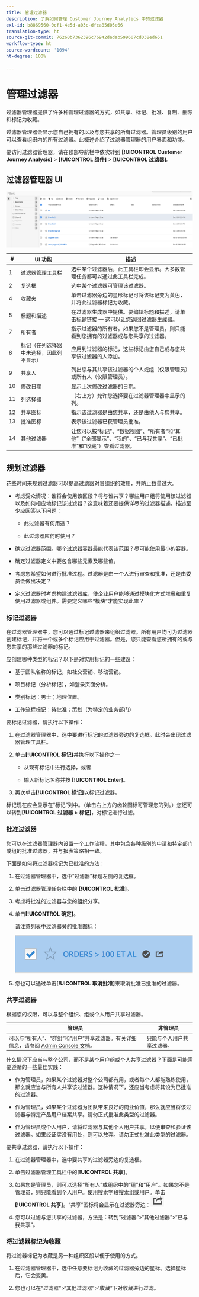 ```yaml
---
title: 管理过滤器
description: 了解如何管理 Customer Journey Analytics 中的过滤器
exl-id: b8869560-0cf1-4e5d-a03c-dfca85d05e66
translation-type: ht
source-git-commit: 76260b7362396c76942dadab599607cd038ed651
workflow-type: ht
source-wordcount: '1094'
ht-degree: 100%

---
```


# 管理过滤器

过滤器管理器提供了许多种管理过滤器的方式，如共享、标记、批准、复制、删除和标记为收藏。

过滤器管理器会显示您自己拥有的以及与您共享的所有过滤器。管理员级别的用户可以查看组织内的所有过滤器。此概述介绍了过滤器管理器的用户界面和功能。

要访问过滤器管理器，请在顶部导航栏中依次转到 **[!UICONTROL Customer Journey Analysis]** > **[!UICONTROL 组件]** > **[!UICONTROL 过滤器]**。

## 过滤器管理器 UI

![](assets/filter-manager-ui.png)

| # | UI 功能 | 描述 |
|---|---|---|
| 1 | 过滤器管理工具栏 | 选中某个过滤器后，此工具栏即会显示。大多数管理任务都可以通过此工具栏完成。 |
| 2 | 复选框 | 选中某个过滤器可管理该过滤器。 |
| 4 | 收藏夹 | 单击过滤器旁边的星形标记可将该标记变为黄色，并将此过滤器标记为收藏。 |
| 5 | 标题和描述 | 在过滤器生成器中提供。要编辑标题和描述，请单击标题链接 — 这可以让您返回过滤器生成器。 |
| 7 | 所有者 | 指示过滤器的所有者。如果您不是管理员，则只能看到您拥有的过滤器或与您共享的过滤器。 |
| 8 | 标记（在列选择器中未选择，因此列不显示） | 应用到过滤器的标记，这些标记由您自己或与您共享该过滤器的人添加。 |
| 9 | 共享人 | 列出您与其共享该过滤器的个人或组（仅限管理员）或所有人（仅限管理员）。 |
| 10 | 修改日期 | 显示上次修改过滤器的日期。 |
| 11 | 列选择器 | （右上方）允许您选择要在过滤器管理器中显示的列。 |
| 12 | 共享图标 | 指示该过滤器是由您共享，还是由他人与您共享。 |
| 13 | 批准图标 | 表示该过滤器已获管理员批准。 |
| 14 | 其他过滤器 | 让您可以按“标记”、“数据视图”、“所有者”和“其他”（“全部显示”、“我的”、“已与我共享”、“已批准”和“收藏”）查看过滤器。 |

## 规划过滤器

花些时间来规划过滤器可以提高过滤器对贵组织的效用，并防止数量过大。

* 考虑受众情况：谁将会使用该区段？将与谁共享？哪些用户组将使用该过滤器以及如何相应地标记该过滤器？这意味着还要提供详尽的过滤器描述。描述至少应回答以下问题：

   * 此过滤器有何用途？

   * 此过滤器应何时使用？

* 确定过滤器范围。哪个[过滤器容器](/help/components/filters/filters-overview.md)最能代表该范围？尽可能使用最小的容器。

* 确定过滤器定义中要包含哪些元素及哪些值。

* 考虑您希望如何进行批准过程。过滤器是由一个人进行审查和批准，还是由委员会做出决定？

* 定义过滤器时考虑构建过滤器库，使企业用户能够通过模块化方式堆叠和重复使用过滤器或组件。需要定义哪些“模块”才能实现此库？

### 标记过滤器

在过滤器管理器中，您可以通过标记过滤器来组织过滤器。所有用户均可为过滤器创建标记，并将一个或多个标记应用于过滤器。但是，您只能查看您所拥有的或与您共享的那些过滤器的标记。

应创建哪种类型的标记？以下是对实用标记的一些建议：

* 基于团队名称的标记，如社交营销、移动营销。

* 项目标记（分析标记），如登录页面分析。

* 类别标记：男士；地理位置。

* 工作流程标记：待批准；策划（为特定的业务部门）

要标记过滤器，请执行以下操作：

1. 在过滤器管理器中，选中要进行标记的过滤器旁边的复选框。此时会出现过滤器管理工具栏。

1. 单击&#x200B;**[!UICONTROL 标记]**&#x200B;并执行以下操作之一

   * 从现有标记中进行选择，或者

   * 输入新标记名称并按  **[!UICONTROL Enter]**。

1. 再次单击&#x200B;**[!UICONTROL 标记]**&#x200B;以标记过滤器。

标记现在应会显示在“标记”列中。（单击右上方的齿轮图标可管理您的列。）您还可以转到&#x200B;**[!UICONTROL 过滤器 > 标记]**，对标记进行过滤。

### 批准过滤器

您可以在过滤器管理器内设置一个工作流程，其中包含各种级别的申请和特定部门或组的批准过滤器，并与报表策略相一致。

下面是如何将过滤器标记为已批准的方法：

1. 在过滤器管理器中，选中“过滤器”标题左侧的复选框。

1. 单击过滤器管理任务栏中的 **[!UICONTROL 批准]**。

1. 考虑将批准的过滤器与您的组织分享。

1. 单击&#x200B;**[!UICONTROL 确定]**。

   请注意列表中过滤器旁的批准图标：

   ![](assets/seg_approved.png)

1. 您也可以通过单击&#x200B;**[!UICONTROL 取消批准]**&#x200B;来取消批准已批准的过滤器。

### 共享过滤器

根据您的权限，可以与整个组织、组或个人用户共享过滤器。

| 管理员 | 非管理员 |
|---|---|
| 可以与“所有人”、“群组”和“用户”共享过滤器。有关详细信息，请参阅 [Admin Console 文档](https://helpx.adobe.com/cn/enterprise/using/manage-products-and-profiles.html)。 | 只能与个人用户共享过滤器。 |

什么情况下应当与整个公司，而不是某个用户组或个人共享过滤器？下面是可能需要遵循的一些最佳实践：

* 作为管理员，如果某个过滤器对整个公司都有用，或者每个人都能熟练使用，那么就应当与所有人共享该过滤器。这种情况下，还应当考虑将其设为已批准的过滤器。

* 作为管理员，如果某个过滤器为团队带来良好的商业价值，那么就应当将该过滤器与特定产品用户档案共享。请勿正式批准此类型的过滤器。

* 作为管理员或个人用户，请将过滤器与其他个人用户共享，以便审查和验证该过滤器。如果经证实没有用处，则可以放弃。请勿正式批准此类型的过滤器。

要共享过滤器，请执行以下操作：

1. 在过滤器管理器中，选中要共享的过滤器旁边的复选框。

1. 单击过滤器管理工具栏中的&#x200B;**[!UICONTROL 共享]**。

1. 如果您是管理员，则可以选择“所有人”或组织中的“组”和“用户”。如果您不是管理员，则只能看到个人用户。使用搜索字段搜索组或用户。单击&#x200B;**[!UICONTROL 共享]**。“共享”图标将会显示在过滤器旁边：![](assets/share_icon.png)

1. 您可以过滤与您共享的过滤器，方法是：转到“过滤器”>“其他过滤器”>“已与我共享”。

### 将过滤器标记为收藏

将过滤器标记为收藏是另一种组织区段以便于使用的方式。

1. 在过滤器管理器中，选中任意要标记为收藏的过滤器旁边的星标。选择星标后，它会变黄。

1. 您也可以在“过滤器”>“其他过滤器”>“收藏”下对收藏进行过滤。
